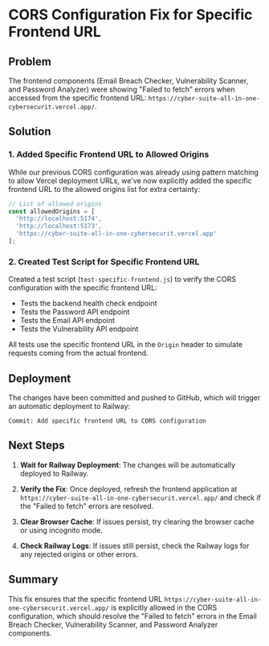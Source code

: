 # CORS Configuration Fix for Specific Frontend URL

## Problem

The frontend components (Email Breach Checker, Vulnerability Scanner, and Password Analyzer) were showing "Failed to fetch" errors when accessed from the specific frontend URL: `https://cyber-suite-all-in-one-cybersecurit.vercel.app/`.

## Solution

### 1. Added Specific Frontend URL to Allowed Origins

While our previous CORS configuration was already using pattern matching to allow Vercel deployment URLs, we've now explicitly added the specific frontend URL to the allowed origins list for extra certainty:

```javascript
// List of allowed origins
const allowedOrigins = [
  'http://localhost:5174',
  'http://localhost:5173',
  'https://cyber-suite-all-in-one-cybersecurit.vercel.app'
];
```

### 2. Created Test Script for Specific Frontend URL

Created a test script (`test-specific-frontend.js`) to verify the CORS configuration with the specific frontend URL:

- Tests the backend health check endpoint
- Tests the Password API endpoint
- Tests the Email API endpoint
- Tests the Vulnerability API endpoint

All tests use the specific frontend URL in the `Origin` header to simulate requests coming from the actual frontend.

## Deployment

The changes have been committed and pushed to GitHub, which will trigger an automatic deployment to Railway:

```
Commit: Add specific frontend URL to CORS configuration
```

## Next Steps

1. **Wait for Railway Deployment**: The changes will be automatically deployed to Railway.

2. **Verify the Fix**: Once deployed, refresh the frontend application at `https://cyber-suite-all-in-one-cybersecurit.vercel.app/` and check if the "Failed to fetch" errors are resolved.

3. **Clear Browser Cache**: If issues persist, try clearing the browser cache or using incognito mode.

4. **Check Railway Logs**: If issues still persist, check the Railway logs for any rejected origins or other errors.

## Summary

This fix ensures that the specific frontend URL `https://cyber-suite-all-in-one-cybersecurit.vercel.app/` is explicitly allowed in the CORS configuration, which should resolve the "Failed to fetch" errors in the Email Breach Checker, Vulnerability Scanner, and Password Analyzer components.
